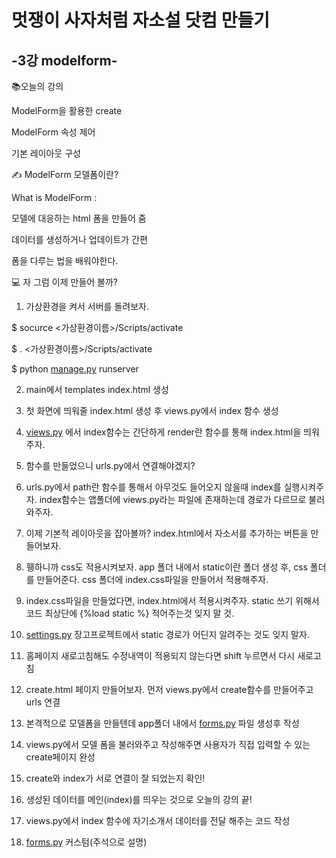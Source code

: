 # 멋쟁이 사자처럼 자소설 닷컴 만들기
## -3강 modelform- 

📚오늘의 강의

ModelForm을 활용한 create

ModelForm 속성 제어

기본 레이아웃 구성

✍ ModelForm 모델폼이란?

What is ModelForm : 

모델에 대응하는 html 폼을  만들어 줌

데이터를 생성하거나 업데이트가 간편

폼을 다루는 법을 배워야한다.

💻 자 그럼 이제 만들어 볼까?

1. 가상환경을 켜서 서버를 돌려보자.

$ socurce <가상환경이름>/Scripts/activate

$ . <가상환경이름>/Scripts/activate

$ python [manage.py](http://manage.py) runserver

2. main에서 templates index.html 생성

3. 첫 화면에 띄워줄 index.html 생성 후 views.py에서 index 함수 생성

4. [views.py](http://views.py) 에서 index함수는 간단하게 render란 함수를 통해 index.html을 띄워주자.

5. 함수를 만들었으니 urls.py에서 연결해야겠지?

6. urls.py에서 path란 함수를 통해서 아무것도 들어오지 않을때 index를 실행시켜주자. index함수는 앱폴더에 views.py라는 파일에 존재하는데 경로가 다르므로 불러와주자.

7. 이제 기본적 레이아웃을 잡아볼까? index.html에서 자소서를 추가하는 버튼을 만들어보자.

8. 휑하니까 css도 적용시켜보자. app 폴더 내에서 static이란 폴더 생성 후, css 폴더를 만들어준다. css 폴더에 index.css파일을 만들어서 적용해주자. 

9. index.css파일을 만들었다면, index.html에서 적용시켜주자.  static 쓰기 위해서 코드 최상단에 {%load static %} 적어주는것 잊지 말 것.

10. [settings.py](http://settings.py) 장고프로젝트에서 static 경로가 어딘지 알려주는 것도 잊지 말자.

11. 홈페이지 새로고침해도 수정내역이 적용되지 않는다면 shift 누르면서 다시 새로고침

12. create.html 페이지 만들어보자. 먼저 views.py에서 create함수를 만들어주고 urls 연결

13. 본격적으로 모델폼을 만들텐데 app폴더 내에서 [forms.py](http://forms.py) 파일 생성후 작성

14. views.py에서 모델 폼을 불러와주고 작성해주면 사용자가 직접 입력할 수 있는 create페이지 완성

15. create와 index가 서로 연결이 잘 되었는지 확인!

16. 생성된 데이터를 메인(index)를 띄우는 것으로 오늘의 강의 끝!

17. views.py에서 index 함수에 자기소개서 데이터를 전달 해주는 코드 작성

18. [forms.py](http://forms.py) 커스텀(주석으로 설명)